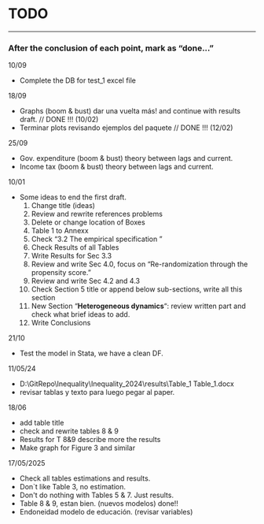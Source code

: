  # TODO
_________________________________________________________

### After the conclusion of each point, mark as “done...”

10/09
* Complete the DB for test_1 excel file

18/09

* Graphs (boom & bust) dar una vuelta más! and continue with results draft. // DONE !!! (10/02)
* Terminar plots revisando ejemplos del paquete // DONE !!! (12/02)

25/09

* Gov. expenditure (boom & bust) theory between lags and current.
* Income tax (boom & bust) theory between lags and current.

10/01

* Some ideas to end the first draft.
  1. Change title (ideas)
  2. Review and rewrite references problems
  3. Delete or change location of Boxes
  4. Table 1 to Annexx
  5. Check “3.2 The empirical specification ”
  6. Check Results of all Tables
  7. Write Results for Sec 3.3 
  8. Review and write Sec 4.0, focus on “Re-randomization through the propensity score.”
  9. Review and write Sec 4.2 and 4.3
  10. Check Section 5 title or append below sub-sections, write all this section
  11. New Section “**Heterogeneous dynamics**“: review written part and check what brief ideas to add.
  12. Write Conclusions 


21/10

* Test the model in Stata, we have a clean DF.

11/05/24 

* D:\GitRepo\Inequality\Inequality_2024\results\Table_1 Table_1.docx 
* revisar tablas y texto para luego pegar al paper.

18/06
* add table title
* check and rewrite tables 8 & 9
* Results for T 8&9 describe more the results
* Make graph for Figure 3 and similar

17/05/2025
* Check all tables estimations and results.
* Don`t like Table 3, no estimation.
* Don't do nothing with Tables 5 & 7. Just results.
* Table 8 & 9, estan bien. (nuevos modelos) done!!
* Endoneidad modelo de educación. (revisar variables)